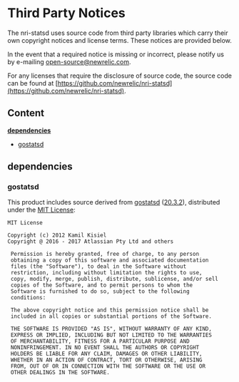# Third Party Notices

The nri-statsd uses source code from third party libraries which carry
their own copyright notices and license terms. These notices are provided
below.

In the event that a required notice is missing or incorrect, please notify us
by e-mailing [open-source@newrelic.com](mailto:open-source@newrelic.com).

For any licenses that require the disclosure of source
code, the source code can be found at [https://github.com/newrelic/nri-statsd](https://github.com/newrelic/nri-statsd).

## Content

**[dependencies](#dependencies)**

* [gostatsd](#gostatsd)

## dependencies

### gostatsd

This product includes source derived from [gostatsd](https://github.com/atlassian/gostatsd) ([20.3.2](https://github.com/atlassian/gostatsd/tree/20.3.2)), distributed under the [MIT License](https://github.com/atlassian/gostatsd/blob/20.3.2/LICENSE):

```
MIT License

Copyright (c) 2012 Kamil Kisiel
Copyright @ 2016 - 2017 Atlassian Pty Ltd and others

 Permission is hereby granted, free of charge, to any person
 obtaining a copy of this software and associated documentation
 files (the "Software"), to deal in the Software without
 restriction, including without limitation the rights to use,
 copy, modify, merge, publish, distribute, sublicense, and/or sell
 copies of the Software, and to permit persons to whom the
 Software is furnished to do so, subject to the following
 conditions:

 The above copyright notice and this permission notice shall be
 included in all copies or substantial portions of the Software.

 THE SOFTWARE IS PROVIDED "AS IS", WITHOUT WARRANTY OF ANY KIND,
 EXPRESS OR IMPLIED, INCLUDING BUT NOT LIMITED TO THE WARRANTIES
 OF MERCHANTABILITY, FITNESS FOR A PARTICULAR PURPOSE AND
 NONINFRINGEMENT. IN NO EVENT SHALL THE AUTHORS OR COPYRIGHT
 HOLDERS BE LIABLE FOR ANY CLAIM, DAMAGES OR OTHER LIABILITY,
 WHETHER IN AN ACTION OF CONTRACT, TORT OR OTHERWISE, ARISING
 FROM, OUT OF OR IN CONNECTION WITH THE SOFTWARE OR THE USE OR
 OTHER DEALINGS IN THE SOFTWARE.

```